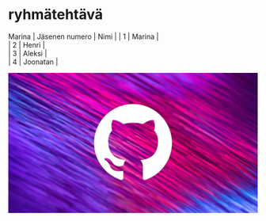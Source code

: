 # **ryhmätehtävä**

Marina
| Jäsenen numero | Nimi       | 
| 1              | Marina     |        
| 2              | Henri      |    
| 3              | Aleksi     | 	
| 4              | Joonatan   | 	

![picture](Marina-pic.jpg)
